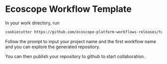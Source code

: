 # Ecoscope Workflow Template 

In your work directory, run

```bash
cookiecutter https://github.com/ecoscope-platform-workflows-releases/template
```

Follow the prompt to input your project name and the first workflow name and you can explore the generated repository.

You can then publish your repository to github to start collaboration.